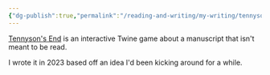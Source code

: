```yaml
---
{"dg-publish":true,"permalink":"/reading-and-writing/my-writing/tennyson-s-end/","tags":["writing","fiction"],"noteIcon":""}
---
```


[Tennyson's End](https://alrine.itch.io/tennysons-end) is an interactive Twine game about a manuscript that isn't meant to be read. 

I wrote it in 2023 based off an idea I'd been kicking around for a while.